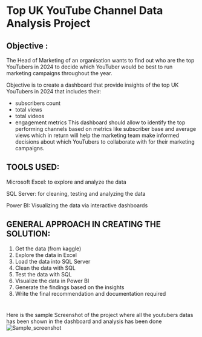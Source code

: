 # Top UK YouTube Channel Data Analysis Project
## Objective :
The Head of Marketing of an organisation wants to find out who are the top YouTubers in 2024 to decide which YouTuber would be best to run marketing campaigns throughout the year.

Objective is to create a dashboard that provide insights of the top UK YouTubers in 2024 that includes their:
-	subscribers count
-	total views
-	total videos
-	engagement metrics
This dashboard should allow to identify the top performing channels based on metrics like subscriber base and average views which in return will help the marketing team make informed decisions about which YouTubers to collaborate with for their marketing campaigns.

## TOOLS USED:

Microsoft Excel: to explore and analyze the data 

SQL Server: for cleaning, testing and analyzing the data

Power BI: Visualizing the data via interactive dashboards



## GENERAL APPROACH IN CREATING THE SOLUTION:

1.	Get the data (from kaggle)
2.	Explore the data in Excel
3.	Load the data into SQL Server
4.	Clean the data with SQL
5.	Test the data with SQL
6.	Visualize the data in Power BI
7.	Generate the findings based on the insights
8.	Write the final recommendation and documentation required


#
Here is the sample Screenshot of the project where all the youtubers datas has been shown in the dashboard and analysis has been done
![Sample_screenshot](https://github.com/Akku1728/Top_YT-channels_Data_Analysis_Proj/assets/101557669/e661d39f-2d86-470b-8e7f-c958e93665a0)
